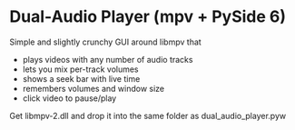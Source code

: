 # Dual-Audio Player (mpv + PySide 6)

Simple and slightly crunchy GUI around libmpv that

* plays videos with any number of audio tracks
* lets you mix per-track volumes
* shows a seek bar with live time
* remembers volumes and window size
* click video to pause/play

Get libmpv-2.dll and drop it into the same folder as dual_audio_player.pyw
